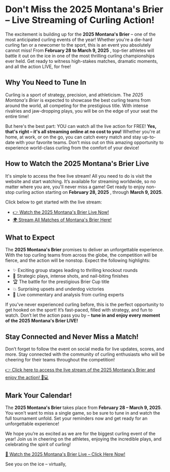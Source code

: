 # Don't Miss the 2025 Montana's Brier – Live Streaming of Curling Action!

The excitement is building up for the **2025 Montana's Brier** – one of the most anticipated curling events of the year! Whether you're a die-hard curling fan or a newcomer to the sport, this is an event you absolutely cannot miss! From **February 28 to March 9, 2025** , top-tier athletes will battle it out on the ice in one of the most thrilling curling championships ever held. Get ready to witness high-stakes matches, dramatic moments, and all the action LIVE, for free!

## Why You Need to Tune In

Curling is a sport of strategy, precision, and athleticism. The _2025 Montana's Brier_ is expected to showcase the best curling teams from around the world, all competing for the prestigious title. With intense rivalries and jaw-dropping plays, you will be on the edge of your seat the entire time!

But here's the best part: YOU can watch all the live action for FREE! **Yes, that's right – it's all streaming online at no cost to you!** Whether you're at home, at work, or on the go, you can catch every match and stay up-to-date with your favorite teams. Don’t miss out on this amazing opportunity to experience world-class curling from the comfort of your device!

## How to Watch the 2025 Montana's Brier Live

It's simple to access the free live stream! All you need to do is visit the website and start watching. It’s available for streaming worldwide, so no matter where you are, you'll never miss a game! Get ready to enjoy non-stop curling action starting on **February 28, 2025** , through **March 9, 2025**.

Click below to get started with the live stream:

- [👉 Watch the 2025 Montana's Brier Live Now!](https://tinyurl.com/livestreamfreeo?st=2025montanasbrier&si=gh)
- [🌍 Stream All Matches of Montana's Brier Here!](https://tinyurl.com/livestreamfreeo?st=2025montanasbrier&si=gh)

## What to Expect

The **2025 Montana's Brier** promises to deliver an unforgettable experience. With the top curling teams from across the globe, the competition will be fierce, and the action will be nonstop. Expect the following highlights:

- ✨ Exciting group stages leading to thrilling knockout rounds
- 🎯 Strategic plays, intense shots, and nail-biting finishes
- 🏆 The battle for the prestigious Brier Cup title
- 💥 Surprising upsets and underdog victories
- 📣 Live commentary and analysis from curling experts

If you've never experienced curling before, this is the perfect opportunity to get hooked on the sport! It’s fast-paced, filled with strategy, and fun to watch. Don’t let the action pass you by – **tune in and enjoy every moment of the 2025 Montana's Brier LIVE!**

## Stay Connected and Never Miss a Match!

Don’t forget to follow the event on social media for live updates, scores, and more. Stay connected with the community of curling enthusiasts who will be cheering for their teams throughout the competition!

[👉 Click here to access the live stream of the 2025 Montana's Brier and enjoy the action! 📱💻](https://tinyurl.com/livestreamfreeo?st=2025montanasbrier&si=gh)

## Mark Your Calendar!

The **2025 Montana's Brier** takes place from **February 28 – March 9, 2025**. You won't want to miss a single game, so be sure to tune in and watch the full tournament unfold. Set your reminders now and get ready for an unforgettable experience!

We hope you’re as excited as we are for the biggest curling event of the year! Join us in cheering on the athletes, enjoying the incredible plays, and celebrating the spirit of curling!

[🔗 Watch the 2025 Montana's Brier Live – Click Here Now!](https://tinyurl.com/livestreamfreeo?st=2025montanasbrier&si=gh)

See you on the ice – virtually,
